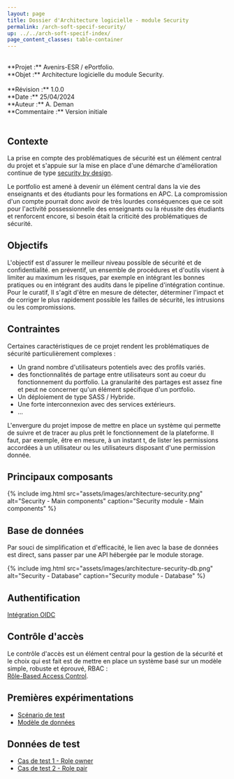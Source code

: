```yaml
---
layout: page
title: Dossier d'Architecture logicielle - module Security
permalink: /arch-soft-specif-security/
up: ../../arch-soft-specif-index/
page_content_classes: table-container
---
```


<br/>
**Projet :** Avenirs-ESR / ePortfolio. <br/>
**Objet :** Architecture logicielle du module Security.<br/>
<br/>
**Révision :** 1.0.0<br/>
**Date :** 25/04/2024<br/>
**Auteur :** A. Deman<br/>
**Commentaire :** Version initiale<br/>
<br/>

## Contexte
La prise en compte des problématiques de sécurité est un élément central du projet et s'appuie sur la mise en place d'une démarche d'amélioration continue de type [security by design](../security-by-design/index.markdown).

Le portfolio est amené à devenir un élément central dans la vie des enseignants et des étudiants pour les formations en APC. La compromission d'un compte pourrait donc avoir de très lourdes conséquences que ce soit pour l'activité possessionnelle des enseignants ou la réussite des étudiants et renforcent encore, si besoin était la criticité des problématiques de sécurité.  

## Objectifs
L'objectif est d'assurer le meilleur niveau possible de sécurité et de confidentialité. 
en préventif, un ensemble de procédures et d'outils visent à limiter au maximum les risques, par exemple en intégrant les bonnes pratiques ou en intégrant des audits dans le pipeline d'intégration continue.
Pour le curatif, Il s'agit d'être en mesure de détecter, déterminer l'impact et de corriger le plus rapidement possible les failles de sécurité, les intrusions ou les compromissions.

## Contraintes
Certaines caractéristiques de ce projet rendent les problématiques de sécurité particulièrement complexes :
- Un grand nombre d'utilisateurs potentiels avec des profils variés.
- des fonctionnalités de partage entre utilisateurs sont au coeur du fonctionnement du portfolio. La granularité des partages est assez fine et peut ne concerner qu'un élément spécifique d'un portfolio.
- Un déploiement de type SASS / Hybride. 
- Une forte interconnexion avec des services extérieurs.
- ...

L'envergure du projet impose de mettre en place un système qui permette de suivre et de tracer au plus prêt le fonctionnement de la plateforme. Il faut, par exemple, être en mesure, à un instant t, de lister les permissions accordées à un utilisateur ou les utilisateurs disposant d'une permission donnée. 


## Principaux composants

{% include img.html
        src="assets/images/architecture-security.png"
        alt="Security - Main components"
        caption="Security module - Main components"
%}

## Base de données

Par souci de simplification et d'efficacité, le lien avec la base de données est direct, sans passer par une API hébergée par le module storage. 


{% include img.html
        src="assets/images/architecture-security-db.png"
        alt="Security - Database"
        caption="Security module - Database"
%}

## Authentification
[Intégration OIDC](./arch-soft-specif-security-oidc.markdown)

## Contrôle d'accès
Le contrôle d'accès est un élément central pour la gestion de la sécurité et le choix qui est fait est de mettre en place un système basé sur un modèle simple, robuste et éprouvé, RBAC : <br/>
[Rôle-Based Access Control](./arch-soft-specif-security-rbac.markdown). 


## Premières expérimentations 

- [Scénario de test](../arch-soft-specif-security-rbac-integration-experimentations)
- [Modèle de données](arch-soft-specif-security-rbac-mcd.markdown)

## Données de test
- [Cas de test 1 - Role owner](arch-soft-specif-security-rbac-test-case1.markdown)
- [Cas de test 2 - Role pair](arch-soft-specif-security-rbac-test-case2.markdown)